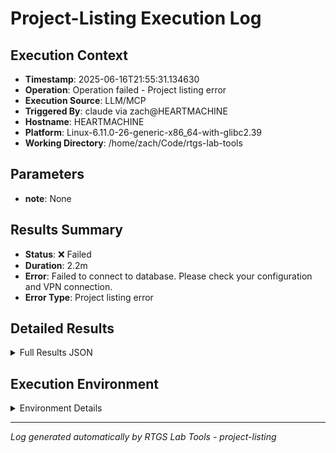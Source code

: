 # Project-Listing Execution Log

## Execution Context
- **Timestamp**: 2025-06-16T21:55:31.134630
- **Operation**: Operation failed - Project listing error
- **Execution Source**: LLM/MCP
- **Triggered By**: claude via zach@HEARTMACHINE
- **Hostname**: HEARTMACHINE
- **Platform**: Linux-6.11.0-26-generic-x86_64-with-glibc2.39
- **Working Directory**: /home/zach/Code/rtgs-lab-tools

## Parameters
- **note**: None

## Results Summary
- **Status**: ❌ Failed
- **Duration**: 2.2m
- **Error**: Failed to connect to database. Please check your configuration and VPN connection.
- **Error Type**: Project listing error

## Detailed Results
<details>
<summary>Full Results JSON</summary>

```json
{
  "success": false,
  "error": "Failed to connect to database. Please check your configuration and VPN connection.",
  "error_type": "Project listing error",
  "start_time": "2025-06-16T21:53:17.957389",
  "end_time": "2025-06-16T21:55:31.134623"
}
```
</details>

## Execution Environment
<details>
<summary>Environment Details</summary>

```json
{
  "timestamp": "2025-06-16T21:55:31.134630",
  "user": "zach",
  "hostname": "HEARTMACHINE",
  "platform": "Linux-6.11.0-26-generic-x86_64-with-glibc2.39",
  "python_version": "3.12.3",
  "working_directory": "/home/zach/Code/rtgs-lab-tools",
  "script_path": "/home/zach/Code/rtgs-lab-tools/src/rtgs_lab_tools/sensing_data/cli.py",
  "tool_name": "project-listing",
  "environment_variables": {
    "CI": "false",
    "GITHUB_ACTIONS": "false",
    "GITHUB_ACTOR": null,
    "GITHUB_WORKFLOW": null,
    "GITHUB_RUN_ID": null,
    "MCP_SESSION": "true",
    "MCP_USER": "claude"
  },
  "execution_source": "LLM/MCP",
  "triggered_by": "claude via zach@HEARTMACHINE"
}
```
</details>

---
*Log generated automatically by RTGS Lab Tools - project-listing*
